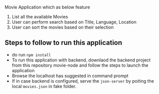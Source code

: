 Movie Application which as below feature

1. List all the available Movies
2. User can perform search based on Title, Language, Location
3. User can sort the movies based on their selection

## Steps to follow to run this application

- do run `npm install`
- To run this application with backend, downlaod the backend project from this repository movie-node and follow the steps to launch the application
- Browse the localhost has suggested in command prompt
- If in case backend is configured, serve the `json-server` by poiting the local `movies.json` in fake folder.
